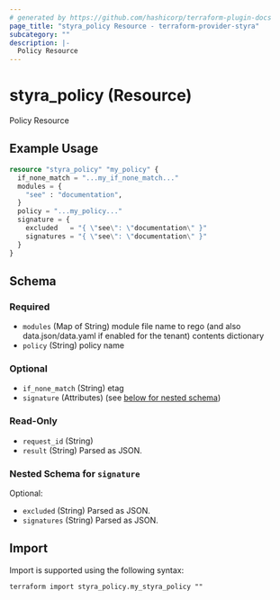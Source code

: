 ```yaml
---
# generated by https://github.com/hashicorp/terraform-plugin-docs
page_title: "styra_policy Resource - terraform-provider-styra"
subcategory: ""
description: |-
  Policy Resource
---
```


# styra_policy (Resource)

Policy Resource

## Example Usage

```terraform
resource "styra_policy" "my_policy" {
  if_none_match = "...my_if_none_match..."
  modules = {
    "see" : "documentation",
  }
  policy = "...my_policy..."
  signature = {
    excluded   = "{ \"see\": \"documentation\" }"
    signatures = "{ \"see\": \"documentation\" }"
  }
}
```

<!-- schema generated by tfplugindocs -->
## Schema

### Required

- `modules` (Map of String) module file name to rego (and also data.json/data.yaml if enabled for the tenant) contents dictionary
- `policy` (String) policy name

### Optional

- `if_none_match` (String) etag
- `signature` (Attributes) (see [below for nested schema](#nestedatt--signature))

### Read-Only

- `request_id` (String)
- `result` (String) Parsed as JSON.

<a id="nestedatt--signature"></a>
### Nested Schema for `signature`

Optional:

- `excluded` (String) Parsed as JSON.
- `signatures` (String) Parsed as JSON.

## Import

Import is supported using the following syntax:

```shell
terraform import styra_policy.my_styra_policy ""
```
